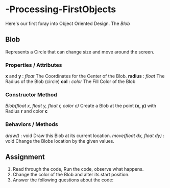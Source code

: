 # -Processing-FirstObjects
Here's our first foray into Object Oriented Design.  The *Blob*

## Blob
Represents a Circle that can change size and move around the screen.

### Properties / Attributes
**x** and **y** : *float*  The Coordinates for the Center of the Blob.
**radius** : *float*       The Radius of the Blob (circle)
**col** : *color*          The Fill Color of the Blob

### Constructor Method
*Blob(float x, float y, float r, color c)*
Create a Blob at the point **(x, y)** with Radius **r** and color **c**

### Behaviors / Methods
*draw()* : void    Draw this Blob at its current location.
*move(float dx, float dy)* : void   Change the Blobs location by the given values.


## Assignment
1) Read through the code, Run the code, observe what happens.
2) Change the color of the Blob and alter its start position.
3) Answer the following questions about the code:

